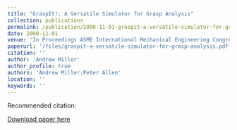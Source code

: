 ```yaml
---
title: "GraspIt!: A Versatile Simulator for Grasp Analysis"
collection: publications
permalink: /publication/2000-11-01-graspit-a-versatile-simulator-for-grasp-analysis
date: 2000-11-01
venue: 'In Proceedings ASME International Mechanical Engineering Congress &amp;amp; Exposition'
paperurl: '/files/graspit-a-versatile-simulator-for-grasp-analysis.pdf'
citation: ''
author: 'Andrew Miller'
author_profile: true
authors: 'Andrew Miller;Peter Allen'
location: ''
keywords: ''
---
```

Recommended citation: 

<a href='/files/graspit-a-versatile-simulator-for-grasp-analysis.pdf'>Download paper here</a>
